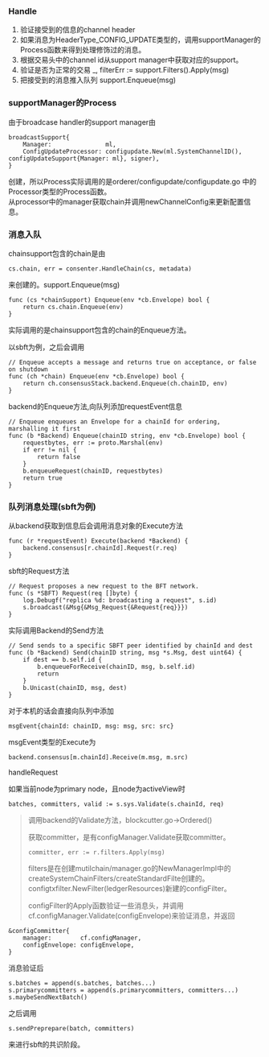 ### Handle    
1. 验证接受到的信息的channel header     
2. 如果消息为HeaderType_CONFIG_UPDATE类型的，调用supportManager的Process函数来得到处理修饰过的消息。    
3. 根据交易头中的channel id从support manager中获取对应的support。    
4. 验证是否为正常的交易 _, filterErr := support.Filters().Apply(msg)     
5. 把接受到的消息推入队列 support.Enqueue(msg)      

### supportManager的Process     
由于broadcase handler的support manager由     

    broadcastSupport{
	    Manager:               ml,
		ConfigUpdateProcessor: configupdate.New(ml.SystemChannelID(), configUpdateSupport{Manager: ml}, signer),
	}

创建，所以Process实际调用的是orderer/configupdate/configupdate.go 中的Processor类型的Process函数。     
从processor中的manager获取chain并调用newChannelConfig来更新配置信息。    

### 消息入队    
chainsupport包含的chain是由    

    cs.chain, err = consenter.HandleChain(cs, metadata)    

来创建的。support.Enqueue(msg) 

    func (cs *chainSupport) Enqueue(env *cb.Envelope) bool {
	    return cs.chain.Enqueue(env)
    }

实际调用的是chainsupport包含的chain的Enqueue方法。    

以sbft为例，之后会调用     

    // Enqueue accepts a message and returns true on acceptance, or false on shutdown
    func (ch *chain) Enqueue(env *cb.Envelope) bool {
    	return ch.consensusStack.backend.Enqueue(ch.chainID, env)
    }

backend的Enqueue方法,向队列添加requestEvent信息     

    // Enqueue enqueues an Envelope for a chainId for ordering, marshalling it first
    func (b *Backend) Enqueue(chainID string, env *cb.Envelope) bool {
    	requestbytes, err := proto.Marshal(env)
    	if err != nil {
    		return false
    	}
    	b.enqueueRequest(chainID, requestbytes)
    	return true
    }



### 队列消息处理(sbft为例)    
从backend获取到信息后会调用消息对象的Execute方法     

    func (r *requestEvent) Execute(backend *Backend) {
	    backend.consensus[r.chainId].Request(r.req)
    }

sbft的Request方法     

    // Request proposes a new request to the BFT network.
    func (s *SBFT) Request(req []byte) {
    	log.Debugf("replica %d: broadcasting a request", s.id)
    	s.broadcast(&Msg{&Msg_Request{&Request{req}}})
    }

实际调用Backend的Send方法    

    // Send sends to a specific SBFT peer identified by chainId and dest
    func (b *Backend) Send(chainID string, msg *s.Msg, dest uint64) {
    	if dest == b.self.id {
    		b.enqueueForReceive(chainID, msg, b.self.id)
    		return
    	}
    	b.Unicast(chainID, msg, dest)
    }

对于本机的话会直接向队列中添加
    
    msgEvent{chainId: chainID, msg: msg, src: src}    

msgEvent类型的Execute为    

    backend.consensus[m.chainId].Receive(m.msg, m.src)

handleRequest     

如果当前node为primary node，且node为activeView时     

    batches, committers, valid := s.sys.Validate(s.chainId, req) 

> 调用backend的Validate方法，blockcutter.go->Ordered()     
> 
> 获取committer，是有configManager.Validate获取committer。
> 
>     committer, err := r.filters.Apply(msg)     
> 
> filters是在创建mutilchain/manager.go的NewManagerImpl中的createSystemChainFilters/createStandardFilte创建的。configtxfilter.NewFilter(ledgerResources)新建的configFilter。
> 
> configFilter的Apply函数验证一些消息头，并调用cf.configManager.Validate(configEnvelope)来验证消息，并返回     

    &configCommitter{
		manager:        cf.configManager,
		configEnvelope: configEnvelope,
	}

消息验证后     

    s.batches = append(s.batches, batches...)
	s.primarycommitters = append(s.primarycommitters, committers...)
	s.maybeSendNextBatch()

之后调用     

    s.sendPreprepare(batch, committers)

来进行sbft的共识阶段。    


